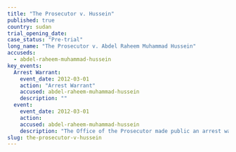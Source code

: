 ```yaml
---
title: "The Prosecutor v. Hussein"
published: true
country: sudan
trial_opening_date:
case_status: "Pre-trial"
long_name: "The Prosecutor v. Abdel Raheem Muhammad Hussein"
accuseds:
  - abdel-raheem-muhammad-hussein
key_events:
  Arrest Warrant:
    event_date: 2012-03-01
    action: "Arrest Warrant"
    accused: abdel-raheem-muhammad-hussein
    description: ""
  event:
    event_date: 2012-03-01
    action:
    accused: abdel-raheem-muhammad-hussein
    description: "The Office of the Prosecutor made public an arrest warrant for Hussein on March 1, 2012. Accused remains [at-large](http://www.nytimes.com/2014/07/17/opinion/in-sudan-the-janjaweed-rides-again.html?_r=0)."
slug: the-prosecutor-v-hussein
---
```

